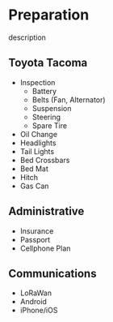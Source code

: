 # Preparation

description

## Toyota Tacoma

- Inspection
  - Battery
  - Belts (Fan, Alternator)
  - Suspension
  - Steering
  - Spare Tire
- Oil Change
- Headlights
- Tail Lights
- Bed Crossbars
- Bed Mat
- Hitch
- Gas Can

## Administrative

- Insurance
- Passport
- Cellphone Plan

## Communications

- LoRaWan
- Android
- iPhone/iOS
